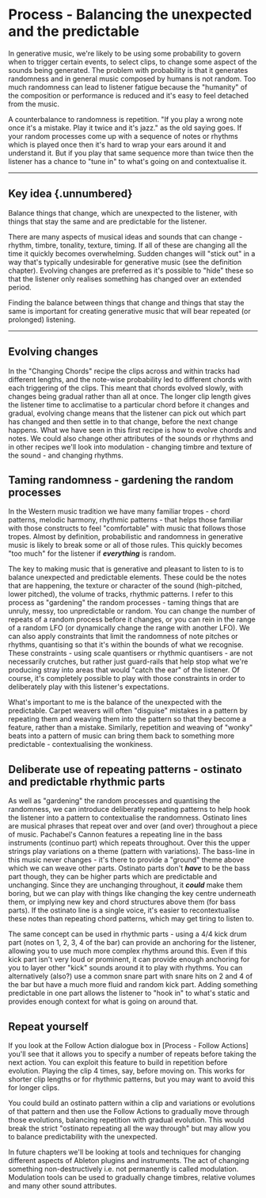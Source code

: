# Process - Balancing the unexpected and the predictable

In generative music, we're likely to be using some probability to govern when to trigger certain events, to select clips, to change some aspect of the sounds being generated. The problem with probability is that it generates randomness and in general music composed by humans is not random. Too much randomness can lead to listener fatigue because the "humanity" of the composition or performance is reduced and it's easy to feel detached from the music.

A counterbalance to randomness is repetition. "If you play a wrong note once it's a mistake. Play it twice and it's jazz." as the old saying goes. If your random processes come up with a sequence of notes or rhythms which is played once then it's hard to wrap your ears around it and understand it. But if you play that same sequence more than twice then the listener has a chance to "tune in" to what's going on and contextualise it.

------------------------------------------------------------------------

## Key idea {.unnumbered}

Balance things that change, which are unexpected to the listener, with things that stay the same and are predictable for the listener.

There are many aspects of musical ideas and sounds that can change - rhythm, timbre, tonality, texture, timing. If all of these are changing all the time it quickly becomes overwhelming. Sudden changes will "stick out" in a way that's typically undesirable for generative music (see the definition chapter). Evolving changes are preferred as it's possible to "hide" these so that the listener only realises something has changed over an extended period.

Finding the balance between things that change and things that stay the same is important for creating generative music that will bear repeated (or prolonged) listening.

------------------------------------------------------------------------

## Evolving changes
In the "Changing Chords" recipe the clips across and within tracks had different lengths, and the note-wise probability led to different chords with each triggering of the clips. This meant that chords evolved slowly, with changes being gradual rather than all at once. The longer clip length gives the listener time to acclimatise to a particular chord before it changes and gradual, evolving change means that the listener can pick out which part has changed and then settle in to that change, before the next change happens. What we have seen in this first recipe is how to evolve chords and notes. We could also change other attributes of the sounds or rhythms and in other recipes we'll look into modulation - changing timbre and texture of the sound - and changing rhythms.

## Taming randomness - gardening the random processes
In the Western music tradition we have many familiar tropes - chord patterns, melodic harmony, rhythmic patterns - that helps those familiar with those constructs to feel "comfortable" with music that follows those tropes. Almost by definition, probabilistic and randomness in generative music is likely to break some or all of those rules. This quickly becomes "too much" for the listener if ***everything*** is random.

The key to making music that is generative and pleasant to listen to is to balance unexpected and predictable elements. These could be the notes that are happening, the texture or character of the sound (high-pitched, lower pitched), the volume of tracks, rhythmic patterns. I refer to this process as "gardening" the random processes - taming things that are unruly, messy, too unpredictable or random. You can change the number of repeats of a random process before it changes, or you can rein in the range of a random LFO (or dynamically change the range with another LFO). We can also apply constraints that limit the randomness of note pitches or rhythms, quantising so that it's within the bounds of what we recognise. These constraints - using scale quantisers or rhythmic quantisers - are not necessarily crutches, but rather just guard-rails that help stop what we're producing stray into areas that would "catch the ear" of the listener. Of course, it's completely possible to play with those constraints in order to deliberately play with this listener's expectations. 

What's important to me is the balance of the unexpected with the predictable. Carpet weavers will often "disguise" mistakes in a pattern by repeating them and weaving them into the pattern so that they become a feature, rather than a mistake. Similarly, repetition and weaving of "wonky" beats into a pattern of music can bring them back to something more predictable - contextualising the wonkiness.

## Deliberate use of repeating patterns - ostinato and predictable rhythmic parts

As well as "gardening" the random processes and quantising the randomness, we can introduce deliberatly repeating patterns to help hook the listener into a pattern to contextualise the randomness. Ostinato lines are musical phrases that repeat over and over (and over) throughout a piece of music. Pachabel's Cannon features a repeating line in the bass instruments (continuo part) which repeats throughout. Over this the upper strings play variations on a theme (pattern with variations). The bass-line in this music never changes - it's there to provide a "ground" theme above which we can weave other parts. Ostinato parts don't ***have*** to be the bass part though, they can be higher parts which are predictable and unchanging. Since they are unchanging throughout, it ***could*** make them boring, but we can play with things like changing the key centre underneath them, or implying new key and chord structures above them (for bass parts). If the ostinato line is a single voice, it's easier to recontextualise these notes than repeating chord patterns, which may get tiring to listen to.

The same concept can be used in rhythmic parts - using a 4/4 kick drum part (notes on 1, 2, 3, 4 of the bar) can provide an anchoring for the listener, allowing you to use much more complex rhythms around this. Even if this kick part isn't very loud or prominent, it can provide enough anchoring for you to layer other "kick" sounds around it to play with rhythms. You can alternatively (also?) use a common snare part with snare hits on 2 and 4 of the bar but have a much more fluid and random kick part. Adding something predictable in one part allows the listener to "hook in" to what's static and provides enough context for what is going on around that. 

## Repeat yourself

If you look at the Follow Action dialogue box in [Process - Follow Actions] you'll see that it allows you to specify a number of repeats before taking the next action. You can exploit this feature to build in repetition before evolution. Playing the clip 4 times, say, before moving on. This works for shorter clip lengths or for rhythmic patterns, but you may want to avoid this for longer clips.

You could build an ostinato pattern within a clip and variations or evolutions of that pattern and then use the Follow Actions to gradually move through those evolutions, balancing repetition with gradual evolution. This would break the strict "ostinato repeating all the way through" but may allow you to balance predictability with the unexpected.

In future chapters we'll be looking at tools and techniques for changing different aspects of Ableton plugins and instruments. The act of changing something non-destructively i.e. not permanently is called modulation. Modulation tools can be used to gradually change timbres, relative volumes and many other sound attributes.
